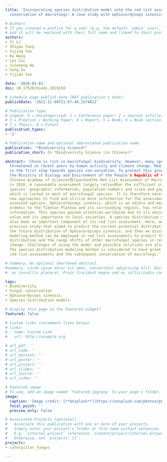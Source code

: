 ```yaml
---
title: 'Incorporating species distribution model into the red list assessment and
  conservation of macrofungi: A case study with ophiocordyceps sinensis'

# Authors
# If you created a profile for a user (e.g. the default `admin` user), write the username (folder name) here 
# and it will be replaced with their full name and linked to their profile.
authors:
- Yi Li
- Zhiyao Tang
- Yujing Yan
- Ke Wang
- Lei Cai
- Jinsheng He
- Song Gu
- Yijian Yao

date: '2020-01-01'
doi: 10.17520/biods.2019158

# Schedule page publish date (NOT publication's date).
publishDate: '2021-12-08T21:07:48.257481Z'

# Publication type.
# Legend: 0 = Uncategorized; 1 = Conference paper; 2 = Journal article;
# 3 = Preprint / Working Paper; 4 = Report; 5 = Book; 6 = Book section;
# 7 = Thesis; 8 = Patent
publication_types:
- '2'

# Publication name and optional abbreviated publication name.
publication: '*Biodiversity Science*'
publication_short: In *Biodiversity Science (in Chinese)*

abstract: 'China is rich in macrofungal biodiversity. However, many species have been
  threatened in recent years by human activity and climate change. Red list assessment
  is the first step towards species con-servation. To protect this group of fungi,
  the Ministry of Ecology and Environment of the People's Republic of China and the
  Chinese Academy of Sciences性launchedthe Red List Assessment of Macrofungi in China
  in 2016. A reasonable assessment largely relies样on the sufficient information of
  species' geographic information, population numbers and sizes and population dynamics,
  which is lacked in most of macrofungal species. It is therefore necessary to employ
  new approaches to find and utilize more information for the assessment. Among the
  assessed species, Ophiocordyceps sinensis, which is an edible and medicinal fungus
  endemic to the Tibetan Plateau and its surrounding regions, has relatively abundant
  information. This species gained attention worldwide due to its obvious economic
  value and its importance to local societies. A species distribution modeling has
  also been an important component of its red list assessment. Here, we call on a
  previous study that aimed to predict the current potential distribution and to project
  the future distribution of Ophiocordyceps sinensis, and then we discuss how this
  modeling method can be employed in red list assessments to predict the current potential
  distribution and the range shifts of other macrofungal species in response to climate
  change. Challenges of using the model and possible solutions are also discussed.
  The species distribution modeling method is considered to have great potential for
  red list assessments and the subsequent conservation of macrofungi.'

# Summary. An optional shortened abstract.
#summary: Lorem ipsum dolor sit amet, consectetur adipiscing elit. Duis posuere tellus
#  ac convallis placerat. Proin tincidunt magna sed ex sollicitudin condimentum.

tags:
- Biodiversity
- Fungal conservation
- Ophiocordyceps sinensis
- Species distribution models

# Display this page in the Featured widget?
featured: false

# Custom links (uncomment lines below)
# links:
# - name: Custom Link
#   url: http://example.org

# url_pdf: ''
# url_code: ''
# url_dataset: ''
# url_poster: ''
# url_project: ''
# url_slides: ''
# url_source: ''
# url_video: ''

# Featured image
# To use, add an image named `featured.jpg/png` to your page's folder. 
image:
  caption: 'Image credit: [**Unsplash**](https://unsplash.com/photos/pLCdAaMFLTE)'
  focal_point: ''
  preview_only: false

# Associated Projects (optional).
#   Associate this publication with one or more of your projects.
#   Simply enter your project's folder or file name without extension.
#   E.g. `internal-project` references `content/project/internal-project/index.md`.
#   Otherwise, set `projects: []`.
projects:
- caterpillar_fungus

---
```


